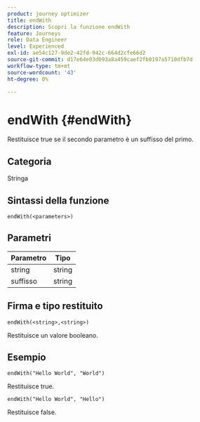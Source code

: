 ```yaml
---
product: journey optimizer
title: endWith
description: Scopri la funzione endWith
feature: Journeys
role: Data Engineer
level: Experienced
exl-id: ae54c127-9de2-42fd-942c-664d2cfe66d2
source-git-commit: d17e64e03d093a8a459caef2fb0197a5710dfb7d
workflow-type: tm+mt
source-wordcount: '43'
ht-degree: 0%

---
```


# endWith {#endWith}

Restituisce true se il secondo parametro è un suffisso del primo.

## Categoria

Stringa

## Sintassi della funzione

`endWith(<parameters>)`

## Parametri

| Parametro | Tipo |
|-----------|------------------|
| string | string |
| suffisso | string |

## Firma e tipo restituito

`endWith(<string>,<string>)`

Restituisce un valore booleano.

## Esempio

`endWith("Hello World", "World")`

Restituisce true.

`endWith("Hello World", "Hello")`

Restituisce false.
